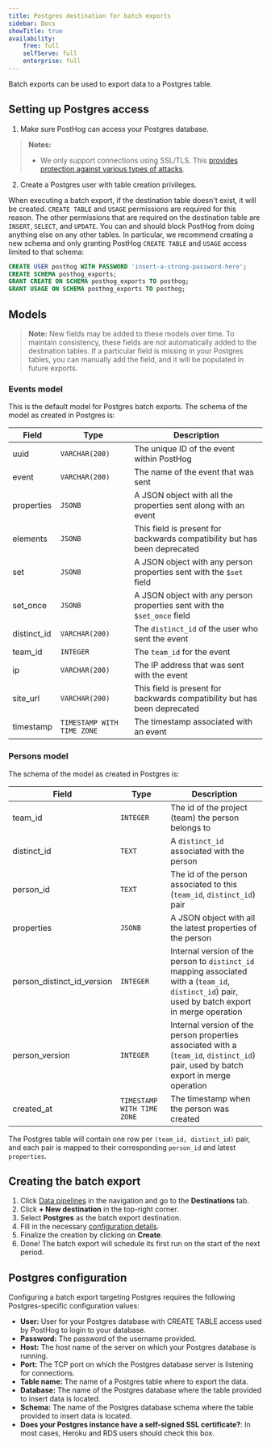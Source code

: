 ```yaml
---
title: Postgres destination for batch exports
sidebar: Docs
showTitle: true
availability:
    free: full
    selfServe: full
    enterprise: full
---
```


Batch exports can be used to export data to a Postgres table.

## Setting up Postgres access

1. Make sure PostHog can access your Postgres database.

> **Notes:** 
> -  We only support connections using SSL/TLS. This [provides protection against various types of attacks](https://www.postgresql.org/docs/current/libpq-ssl.html#LIBPQ-SSL-PROTECTION).

2. Create a Postgres user with table creation privileges.

When executing a batch export, if the destination table doesn't exist, it will be created. `CREATE TABLE` and `USAGE` permissions are required for this reason. The other permissions that are required on the destination table are `INSERT`, `SELECT`, and `UPDATE`. You can and should block PostHog from doing anything else on any other tables. In particular, we recommend creating a new schema and only granting PostHog `CREATE TABLE` and `USAGE` access limited to that schema:

```sql runInPostHog=false
CREATE USER posthog WITH PASSWORD 'insert-a-strong-password-here';
CREATE SCHEMA posthog_exports;
GRANT CREATE ON SCHEMA posthog_exports TO posthog;
GRANT USAGE ON SCHEMA posthog_exports TO posthog;
```

## Models

> **Note:** New fields may be added to these models over time. To maintain consistency, these fields are not automatically added to the destination tables. If a particular field is missing in your Postgres tables, you can manually add the field, and it will be populated in future exports.

### Events model

This is the default model for Postgres batch exports. The schema of the model as created in Postgres is:

| Field       | Type           | Description                                                               |
|-------------|----------------|---------------------------------------------------------------------------|
| uuid        | `VARCHAR(200)` | The unique ID of the event within PostHog                                 |
| event       | `VARCHAR(200)` | The name of the event that was sent                                       |
| properties  | `JSONB`        | A JSON object with all the properties sent along with an event            |
| elements    | `JSONB`        | This field is present for backwards compatibility but has been deprecated |
| set         | `JSONB`        | A JSON object with any person properties sent with the `$set` field       |
| set_once    | `JSONB`        | A JSON object with any person properties sent with the `$set_once` field  |
| distinct_id | `VARCHAR(200)` | The `distinct_id` of the user who sent the event                          |
| team_id     | `INTEGER`      | The `team_id` for the event                                               |
| ip          | `VARCHAR(200)` | The IP address that was sent with the event                               |
| site_url    | `VARCHAR(200)` | This field is present for backwards compatibility but has been deprecated |
| timestamp   | `TIMESTAMP WITH TIME ZONE`    | The timestamp associated with an event                                    |

### Persons model

The schema of the model as created in Postgres is:

| Field                      | Type               | Description                                                                                                                        |
|----------------------------|--------------------|------------------------------------------------------------------------------------------------------------------------------------|
| team_id                    | `INTEGER`        | The id of the project (team) the person belongs to                                                                                 |
| distinct_id                | `TEXT`           | A `distinct_id` associated with the person                                                                                         |
| person_id                  | `TEXT`           | The id of the person associated to this (`team_id`, `distinct_id`) pair                                                            |
| properties                 | `JSONB`          | A JSON object with all the latest properties of the person                                                                         |
| person_distinct_id_version | `INTEGER`        | Internal version of the person to `distinct_id` mapping associated with a (`team_id`, `distinct_id`) pair, used by batch export in merge operation |
| person_version             | `INTEGER`        | Internal version of the person properties associated with a (`team_id`, `distinct_id`) pair, used by batch export in merge operation               |
| created_at                 | `TIMESTAMP WITH TIME ZONE`   | The timestamp when the person was created                                                                                          |

The Postgres table will contain one row per `(team_id, distinct_id)` pair, and each pair is mapped to their corresponding `person_id` and latest `properties`.

## Creating the batch export

1. Click [Data pipelines](https://app.posthog.com/pipeline) in the navigation and go to the **Destinations** tab.
2. Click **+ New destination** in the top-right corner.
3. Select **Postgres** as the batch export destination.
4. Fill in the necessary [configuration details](#postgres-configuration).
5. Finalize the creation by clicking on **Create**.
6. Done! The batch export will schedule its first run on the start of the next period.

## Postgres configuration

Configuring a batch export targeting Postgres requires the following Postgres-specific configuration values:
* **User:** User for your Postgres database with CREATE TABLE access used by PostHog to login to your database.
* **Password:** The password of the username provided.
* **Host:** The host name of the server on which your Postgres database is running.
* **Port:** The TCP port on which the Postgres database server is listening for connections.
* **Table name:** The name of a Postgres table where to export the data.
* **Database:** The name of the Postgres database where the table provided to insert data is located.
* **Schema:** The name of the Postgres database schema where the table provided to insert data is located.
* **Does your Postgres instance have a self-signed SSL certificate?**: In most cases, Heroku and RDS users should check this box.
